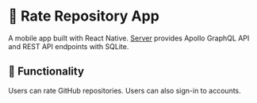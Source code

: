 # 📱 Rate Repository App

A mobile app built with React Native. [Server](https://github.com/fullstack-hy2020/rate-repository-api) 
provides Apollo GraphQL API and REST API endpoints with SQLite.

## 🔧 Functionality

Users can rate GitHub repositories. Users can also sign-in to accounts.
